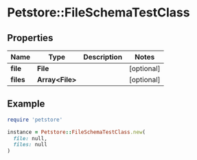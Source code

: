 # Petstore::FileSchemaTestClass

## Properties

| Name | Type | Description | Notes |
| ---- | ---- | ----------- | ----- |
| **file** | **File** |  | [optional] |
| **files** | **Array&lt;File&gt;** |  | [optional] |

## Example

```ruby
require 'petstore'

instance = Petstore::FileSchemaTestClass.new(
  file: null,
  files: null
)
```
